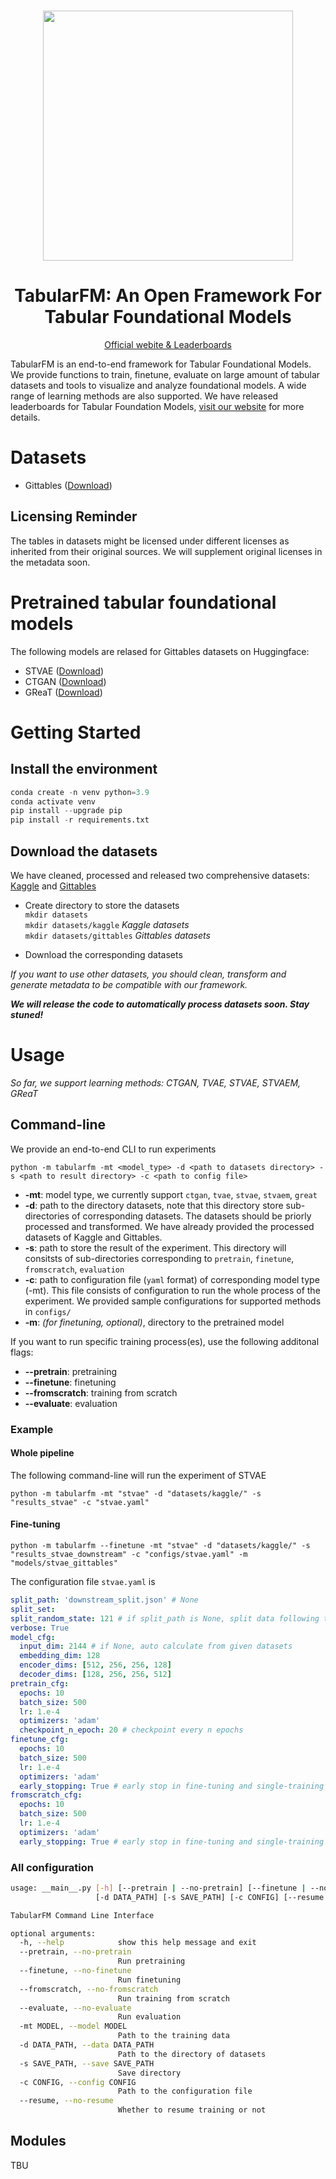 

<div align="center">
<br/>
<p align="center">
    <img src="logo.jpeg" width=400>
</p>

<h1> TabularFM: An Open Framework For Tabular Foundational Models </h1>

<span><a href="https://tabularfm.github.io" target="_blank">Official webite & Leaderboards</a></span>
</div>

TabularFM is an end-to-end framework for Tabular Foundational Models. We provide functions to train, finetune, evaluate on large amount of tabular datasets and tools to visualize and analyze foundational models. A wide range of learning methods are also supported. We have released leaderboards for Tabular Foundation Models, [visit our website](https://tabularfm.github.io) for more details. 

# Datasets
* Gittables ([Download](https://huggingface.co/datasets/lamthuy/TabularFM-GitTables))

## Licensing Reminder
The tables in datasets might be licensed under different licenses as inherited from their original sources. We will supplement original licenses in the metadata soon.

# Pretrained tabular foundational models
The following models are relased for Gittables datasets on Huggingface:
* STVAE ([Download](https://huggingface.co/lamthuy/stvae_gittables))
* CTGAN ([Download](https://huggingface.co/lamthuy/ctgan_gittables))
* GReaT ([Download](https://huggingface.co/lamthuy/great_gittables))


# Getting Started

## Install the environment

```python
conda create -n venv python=3.9
conda activate venv
pip install --upgrade pip
pip install -r requirements.txt
```

## Download the datasets
We have cleaned, processed and released two comprehensive datasets: [Kaggle](https://drive.google.com/drive/folders/1HnRTMBbX9kTUiDZ4pjNSWaM5SJLUSULx?usp=drive_link) and [Gittables](https://drive.google.com/file/d/10jBLjilKI5MJ_qXyDKxJFfN9ez9y9ydv/view?usp=drive_link)

* Create directory to store the datasets  
`mkdir datasets`  
`mkdir datasets/kaggle`  *Kaggle datasets*  
`mkdir datasets/gittables` *Gittables datasets*

* Download the corresponding datasets  

*If you want to use other datasets, you should clean, transform and generate metadata to be compatible with our framework.*

***We will release the code to automatically process datasets soon. Stay stuned!***

# Usage

*So far, we support learning methods: CTGAN, TVAE, STVAE, STVAEM, GReaT*

## Command-line
We provide an end-to-end CLI to run experiments  

`python -m tabularfm -mt <model_type> -d <path to datasets directory> -s <path to result directory> -c <path to config file>`  

* **-mt**: model type, we currently support `ctgan`, `tvae`, `stvae`, `stvaem`, `great`
* **-d**: path to the directory datasets, note that this directory store sub-directories of corresponding datasets. The datasets should be priorly processed and transformed. We have already provided the processed datasets of Kaggle and Gittables.
* **-s**: path to store the result of the experiment. This directory will consitsts of sub-directories corresponding to `pretrain`, `finetune`, `fromscratch`, `evaluation`
* **-c**: path to configuration file (`yaml` format) of corresponding model type (-mt). This file consists of configuration to run the whole process of the experiment. We provided sample configurations for supported methods in `configs/`
* **-m**: *(for finetuning, optional)*, directory to the pretrained model

If you want to run specific training process(es), use the following additonal flags:
* **--pretrain**: pretraining
* **--finetune**: finetuning
* **--fromscratch**: training from scratch
* **--evaluate**: evaluation

### Example

#### Whole pipeline
The following command-line will run the experiment of STVAE  

`python -m tabularfm -mt "stvae" -d "datasets/kaggle/" -s "results_stvae" -c "stvae.yaml"`

#### Fine-tuning
`python -m tabularfm --finetune -mt "stvae" -d "datasets/kaggle/" -s "results_stvae_downstream" -c "configs/stvae.yaml" -m "models/stvae_gittables"`

The configuration file `stvae.yaml` is

```yaml
split_path: 'downstream_split.json' # None
split_set:
split_random_state: 121 # if split_path is None, split data following this random state
verbose: True
model_cfg:
  input_dim: 2144 # if None, auto calculate from given datasets
  embedding_dim: 128
  encoder_dims: [512, 256, 256, 128]
  decoder_dims: [128, 256, 256, 512]
pretrain_cfg:
  epochs: 10
  batch_size: 500
  lr: 1.e-4
  optimizers: 'adam'
  checkpoint_n_epoch: 20 # checkpoint every n epochs
finetune_cfg:
  epochs: 10
  batch_size: 500
  lr: 1.e-4
  optimizers: 'adam'
  early_stopping: True # early stop in fine-tuning and single-training
fromscratch_cfg:
  epochs: 10
  batch_size: 500
  lr: 1.e-4
  optimizers: 'adam'
  early_stopping: True # early stop in fine-tuning and single-training
```

### All configuration

```bash
usage: __main__.py [-h] [--pretrain | --no-pretrain] [--finetune | --no-finetune] [--fromscratch | --no-fromscratch] [--evaluate | --no-evaluate] [-mt MODEL]
                   [-d DATA_PATH] [-s SAVE_PATH] [-c CONFIG] [--resume | --no-resume]

TabularFM Command Line Interface

optional arguments:
  -h, --help            show this help message and exit
  --pretrain, --no-pretrain
                        Run pretraining
  --finetune, --no-finetune
                        Run finetuning
  --fromscratch, --no-fromscratch
                        Run training from scratch
  --evaluate, --no-evaluate
                        Run evaluation
  -mt MODEL, --model MODEL
                        Path to the training data
  -d DATA_PATH, --data DATA_PATH
                        Path to the directory of datasets
  -s SAVE_PATH, --save SAVE_PATH
                        Save directory
  -c CONFIG, --config CONFIG
                        Path to the configuration file
  --resume, --no-resume
                        Whether to resume training or not
```

## Modules
TBU

